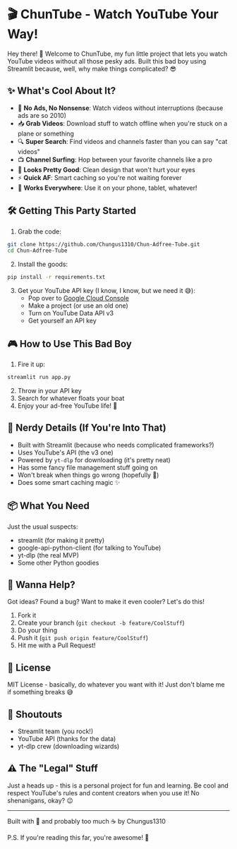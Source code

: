 # 🎬 ChunTube - Watch YouTube Your Way!

Hey there! 👋 Welcome to ChunTube, my fun little project that lets you watch YouTube videos without all those pesky ads. Built this bad boy using Streamlit because, well, why make things complicated? 😎

## ✨ What's Cool About It?

- 🚫 **No Ads, No Nonsense**: Watch videos without interruptions (because ads are so 2010)
- 📥 **Grab Videos**: Download stuff to watch offline when you're stuck on a plane or something
- 🔍 **Super Search**: Find videos and channels faster than you can say "cat videos"
- 📺 **Channel Surfing**: Hop between your favorite channels like a pro
- 🎨 **Looks Pretty Good**: Clean design that won't hurt your eyes
- ⚡ **Quick AF**: Smart caching so you're not waiting forever
- 📱 **Works Everywhere**: Use it on your phone, tablet, whatever!

## 🛠️ Getting This Party Started

1. Grab the code:
```bash
git clone https://github.com/Chungus1310/Chun-Adfree-Tube.git
cd Chun-Adfree-Tube
```

2. Install the goods:
```bash
pip install -r requirements.txt
```

3. Get your YouTube API key (I know, I know, but we need it 😅):
   - Pop over to [Google Cloud Console](https://console.cloud.google.com)
   - Make a project (or use an old one)
   - Turn on YouTube Data API v3
   - Get yourself an API key

## 🎮 How to Use This Bad Boy

1. Fire it up:
```bash
streamlit run app.py
```

2. Throw in your API key
3. Search for whatever floats your boat
4. Enjoy your ad-free YouTube life! 🎉

## 🔧 Nerdy Details (If You're Into That)

- Built with Streamlit (because who needs complicated frameworks?)
- Uses YouTube's API (the v3 one)
- Powered by `yt-dlp` for downloading (it's pretty neat)
- Has some fancy file management stuff going on
- Won't break when things go wrong (hopefully 🤞)
- Does some smart caching magic ✨

## 📦 What You Need

Just the usual suspects:
- streamlit (for making it pretty)
- google-api-python-client (for talking to YouTube)
- yt-dlp (the real MVP)
- Some other Python goodies

## 🤝 Wanna Help?

Got ideas? Found a bug? Want to make it even cooler? Let's do this! 

1. Fork it
2. Create your branch (`git checkout -b feature/CoolStuff`)
3. Do your thing
4. Push it (`git push origin feature/CoolStuff`)
5. Hit me with a Pull Request!

## 📜 License

MIT License - basically, do whatever you want with it! Just don't blame me if something breaks 😅

## 🙏 Shoutouts

- Streamlit team (you rock!)
- YouTube API (thanks for the data)
- yt-dlp crew (downloading wizards)

## ⚠️ The "Legal" Stuff

Just a heads up - this is a personal project for fun and learning. Be cool and respect YouTube's rules and content creators when you use it! No shenanigans, okay? 😉

---

Built with 💖 and probably too much ☕ by Chungus1310

P.S. If you're reading this far, you're awesome! 🌟
